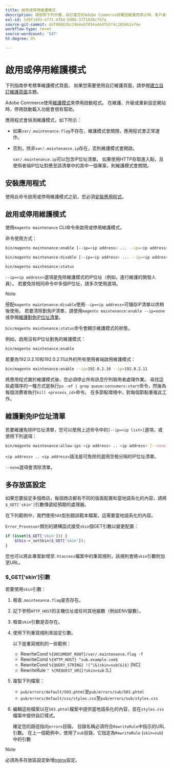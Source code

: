 ```yaml
---
title: 啟用或停用維護模式
description: 請依照下列步驟，自訂當您的Adobe Commerce部署因維護而停止時，客戶會看到的內容。
exl-id: 5d9f1493-e771-47b4-b906-3771026cf07a
source-git-commit: ddf988826c29b4ebf054a4d4fb5f4c285662ef4e
workflow-type: tm+mt
source-wordcount: '547'
ht-degree: 0%

---
```


# 啟用或停用維護模式

下列指南參考標準維護模式頁面。 如果您需要使用自訂維護頁面，請參閱[建立自訂維護頁面](../../upgrade/troubleshooting/maintenance-mode-options.md)主題。

Adobe Commerce使用[維護模式](../../configuration/bootstrap/application-modes.md#maintenance-mode)來停用啟動程式。 在維護、升級或重新設定網站時，停用啟動載入功能會很有幫助。

應用程式會偵測維護模式，如下所示：

* 如果`var/.maintenance.flag`不存在，維護模式會關閉，應用程式會正常運作。
* 否則，除非`var/.maintenance.ip`存在，否則維護模式會開啟。

  `var/.maintenance.ip`可以包含IP位址清單。 如果使用HTTP存取進入點，且使用者端IP位址對應至該清單中的其中一個專案，則維護模式會關閉。

## 安裝應用程式

使用此命令啟用或停用維護模式之前，您必須[安裝應用程式](../advanced.md)。

## 啟用或停用維護模式

使用`magento maintenance` CLI命令來啟用或停用維護模式。

命令使用方式：

```bash
bin/magento maintenance:enable [--ip=<ip address> ... --ip=<ip address>] | [ip=none]
```

```bash
bin/magento maintenance:disable [--ip=<ip address> ... --ip=<ip address>] | [ip=none]
```

```bash
bin/magento maintenance:status
```

`--ip=<ip address>`選項是免除維護模式的IP位址（例如，進行維護的開發人員）。 若要免除相同命令中多個IP位址，請多次使用選項。

>[!NOTE]
>
>搭配`magento maintenance:disable`使用`--ip=<ip address>`可儲存IP清單以供稍後使用。 若要清除劐免IP清單，請使用`magento maintenance:enable --ip=none`或參閱[維護劐免IP位址清單](#maintain-the-list-of-exempt-ip-addresses)。

`bin/magento maintenance:status`命令會顯示維護模式的狀態。

例如，啟用沒有IP位址劐免的維護模式：

```bash
bin/magento maintenance:enable
```

若要為192.0.2.10和192.0.2.11以外的所有使用者端啟用維護模式：

```bash
bin/magento maintenance:enable --ip=192.0.2.10 --ip=192.0.2.11
```

將應用程式置於維護模式後，您必須停止所有訊息佇列取用者處理作業。
尋找這些處理序的一種方式是執行`ps -ef | grep queue:consumers:start`命令，然後為每個消費者執行`kill <process_id>`命令。 在多節點環境中，對每個節點重複此工作。

## 維護劐免IP位址清單

若要維護免除IP位址清單，您可以使用上述命令中的`[--ip=<ip list>]`選項，或使用下列選項：

```bash
bin/magento maintenance:allow-ips <ip address> .. <ip address> [--none]
```

`<ip address> .. <ip address>`語法是可免除的選用空格分隔的IP位址清單。

`--none`選項會清除清單。

## 多存放區設定

<!-- To set up multiple stores, each with a different layout and localized content, create a skin for each and put it into `pub/errors/{name}` where `{name}` is the store code. To distinguish between stores and websites with the same instance, use `pub/errors/{type}-{name}` where `{type}` is either `store` or `website` and matches the `MAGE_RUN_TYPE` in your server configuration. Another option is to pass the `$_GET['skin']` parameter to the intended processor. This method requires a specific configuration on your server. -->
<!-- Replace the line below with the commented text after https://github.com/magento/magento2/pull/35095 is merged. -->

如果您要設定多個商店，每個商店都有不同的版面配置和當地語系化的內容，請將`$_GET['skin']`引數傳遞給預期的處理器。

在下列範例中，我們使用`503`型別錯誤範本檔案，這需要當地語系化的內容。

`Error_Processor`類別的建構函式接受`skin`個GET引數以變更配置：

```php
if (isset($_GET['skin'])) {
    $this->_setSkin($_GET['skin']);
}
```

您也可以將此專案新增至`.htaccess`檔案中的重寫規則，該規則會將`skin`引數附加至URL。

### $_GET[&#39;skin&#39;]引數

若要使用`skin`引數：

1. 檢查`.maintenance.flag`是否存在。
1. 記下參照`HTTP_HOST`的主機位址或任何其他變數（例如ENV變數）。
1. 檢查`skin`引數是否存在。
1. 使用下列重寫規則來設定引數。

   以下是重寫規則的一些範例：

   * RewriteCond `%{DOCUMENT_ROOT}/var/.maintenance.flag -f`
   * RewriteCond `%{HTTP_HOST} ^sub.example.com$`
   * RewriteCond `%{QUERY_STRING} !(^|&)skin=sub(&|$)` [NC]
   * RewriteRule `^ %{REQUEST_URI}?skin=sub` [L]

1. 複製下列檔案：

   * `pub/errors/default/503.phtml`至`pub/errors/sub/503.phtml`
   * `pub/errors/default/css/styles.css`至`pub/errors/sub/styles.css`

1. 編輯這些檔案以在`503.phtml`檔案中提供當地語系化的內容，並在`styles.css`檔案中提供自訂樣式。

   確定您的路徑指向`errors`目錄。 目錄名稱必須符合`RewriteRule`中指示的URL引數。 在上一個範例中，使用了`sub`目錄，它指定為`RewriteRule` (`skin=sub`)中的引數

>[!NOTE]
>
>必須為多存放區設定新增[nginx](../../configuration/multi-sites/ms-nginx.md)設定。
